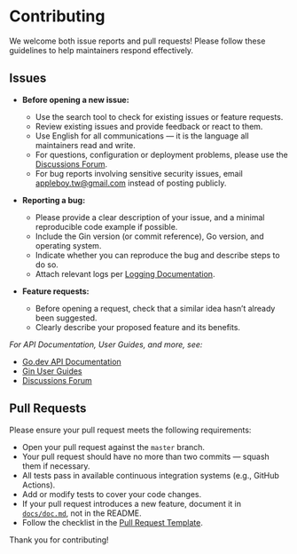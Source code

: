 # Contributing

We welcome both issue reports and pull requests! Please follow these guidelines to help maintainers respond effectively.

## Issues

- **Before opening a new issue:**
  - Use the search tool to check for existing issues or feature requests.
  - Review existing issues and provide feedback or react to them.
  - Use English for all communications — it is the language all maintainers read and write.
  - For questions, configuration or deployment problems, please use the [Discussions Forum](https://github.com/gin-gonic/gin/discussions).
  - For bug reports involving sensitive security issues, email <appleboy.tw@gmail.com> instead of posting publicly.

- **Reporting a bug:**
  - Please provide a clear description of your issue, and a minimal reproducible code example if possible.
  - Include the Gin version (or commit reference), Go version, and operating system.
  - Indicate whether you can reproduce the bug and describe steps to do so.
  - Attach relevant logs per [Logging Documentation](https://docs.gitea.com/administration/logging-config#collecting-logs-for-help).

- **Feature requests:**
  - Before opening a request, check that a similar idea hasn’t already been suggested.
  - Clearly describe your proposed feature and its benefits.

_For API Documentation, User Guides, and more, see:_

- [Go.dev API Documentation](https://pkg.go.dev/github.com/gin-gonic/gin)
- [Gin User Guides](https://gin-gonic.com/)
- [Discussions Forum](https://github.com/gin-gonic/gin/discussions)

## Pull Requests

Please ensure your pull request meets the following requirements:

- Open your pull request against the `master` branch.
- Your pull request should have no more than two commits — squash them if necessary.
- All tests pass in available continuous integration systems (e.g., GitHub Actions).
- Add or modify tests to cover your code changes.
- If your pull request introduces a new feature, document it in [`docs/doc.md`](docs/doc.md:1), not in the README.
- Follow the checklist in the [Pull Request Template](.github/PULL_REQUEST_TEMPLATE.md:1).

Thank you for contributing!
